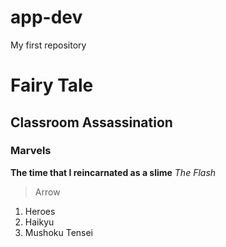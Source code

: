 # app-dev
My first repository
# Fairy Tale
## Classroom Assassination
### Marvels
**The time that I reincarnated as a slime**
*The Flash*
> Arrow
1. Heroes
2. Haikyu
3. Mushoku Tensei
